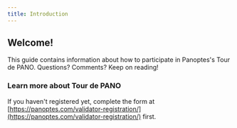 ```yaml
---
title: Introduction
---
```


## Welcome!

This guide contains information about how to participate in Panoptes's Tour de PANO. Questions? Comments? Keep on reading!

### Learn more about Tour de PANO

If you haven't registered yet, complete the form at [https://panoptes.com/validator-registration/](https://panoptes.com/validator-registration/) first.
